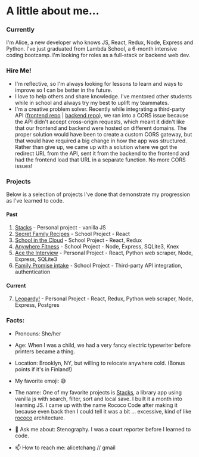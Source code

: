 # A little about me...
### Currently
I'm Alice, a new developer who knows JS, React, Redux, Node, Express and Python. I've just graduated from Lambda School, a 6-month intensive coding bootcamp. I'm looking for roles as a full-stack or backend web dev.
 
### Hire Me!
- I'm reflective, so I'm always looking for lessons to learn and ways to improve so I can be better in the future.  
- I love to help others and share knowledge. I've mentored other students while in school and always try my best to uplift my teammates.  
- I'm a creative problem solver. Recently while integrating a third-party API ([frontend repo](https://github.com/RococoCoding/deprecated-labs31-family-promise-spokane-fe-a) | [backend repo](https://github.com/RococoCoding/deprecated-labs31-family-promise-spokane-be-a)), we ran into a CORS issue because the API didn't accept cross-origin requests, which meant it didn't like that our frontend and backend were hosted on different domains. The proper solution would have been to create a custom CORS gateway, but that would have required a big change in how the app was structured. Rather than give up, we came up with a solution where we got the redirect URL from the API, sent it from the backend to the frontend and had the frontend load that URL in a separate function. No more CORS issues!

### Projects
Below is a selection of projects I've done that demonstrate my progression as I've learned to code.
#### Past
1. [Stacks](https://github.com/RococoCoding/stacks) - Personal project - vanilla JS
2. [Secret Family Recipes](https://github.com/RococoCoding/Secret-Family-Recipes) - School Project - React
3. [School in the Cloud](https://github.com/RococoCoding/School-in-the-Clouds) - School Project - React, Redux
4. [Anywhere Fitness](https://github.com/RococoCoding/Anywhere-Fitness) - School Project - Node, Express, SQLite3, Knex
5. [Ace the Interview](https://github.com/RococoCoding/ace-it-frontend) - Personal Project - React, Python web scraper, Node, Express, SQLite3
6. [Family Promise intake](https://github.com/RococoCoding/deprecated-labs31-family-promise-spokane-fe-a) - School Project - Third-party API integration, authentication

#### Current  
7. [Leopardy!](https://github.com/RococoCoding/leopardy) - Personal Project - React, Redux, Python web scraper, Node, Express, Postgres

### Facts:
- Pronouns: She/her  
- Age: When I was a child, we had a very fancy electric typewriter before printers became a thing.  
- Location: Brooklyn, NY, but willing to relocate anywhere cold. (Bonus points if it's in Finland!)  
- My favorite emoji: 😅  
- The name: One of my favorite projects is [Stacks](https://rocococoding.github.io/stacks/), a library app using vanilla js with search, filter, sort and local save. I built it a month into learning JS. I came up with the name Rococo Code after making it because even back then I could tell it was a bit ... excessive, kind of like [rococo](https://en.wikipedia.org/wiki/Rococo) architecture. 

- 💬 Ask me about: Stenography. I was a court reporter before I learned to code.  

- 📫 How to reach me: alicetchang // gmail  
